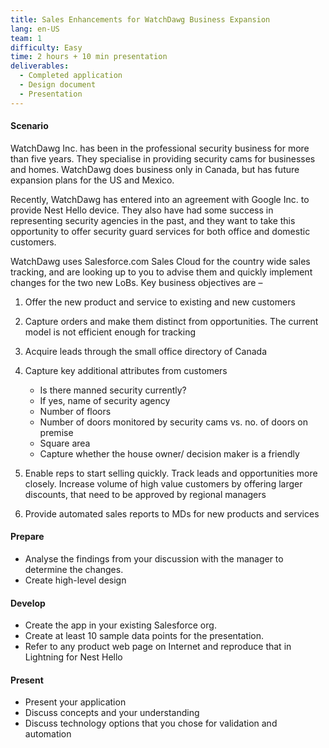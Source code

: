 ```yaml
---
title: Sales Enhancements for WatchDawg Business Expansion
lang: en-US
team: 1
difficulty: Easy
time: 2 hours + 10 min presentation
deliverables:
  - Completed application
  - Design document
  - Presentation
---
```


#### Scenario

WatchDawg Inc. has been in the professional security business for more than five years. They specialise in providing security cams for businesses and homes. WatchDawg does business only in Canada, but has future expansion plans for the US and Mexico.

Recently, WatchDawg has entered into an agreement with Google Inc. to provide Nest Hello device. They also have had some success in representing security agencies in the past, and they want to take this opportunity to offer security guard services for both office and domestic customers.

WatchDawg uses Salesforce.com Sales Cloud for the country wide sales tracking, and are looking up to you to advise them and quickly implement changes for the two new LoBs. Key business objectives are –

1. Offer the new product and service to existing and new customers
2. Capture orders and make them distinct from opportunities. The current model is not efficient enough for tracking
3. Acquire leads through the small office directory of Canada
4. Capture key additional attributes from customers

   - Is there manned security currently?
   - If yes, name of security agency
   - Number of floors
   - Number of doors monitored by security cams vs. no. of doors on premise
   - Square area
   - Capture whether the house owner/ decision maker is a friendly

5. Enable reps to start selling quickly. Track leads and opportunities more closely. Increase volume of high value customers by offering larger discounts, that need to be approved by regional managers
6. Provide automated sales reports to MDs for new products and services

#### Prepare

- Analyse the findings from your discussion with the manager to determine the changes.
- Create high-level design

#### Develop

- Create the app in your existing Salesforce org.
- Create at least 10 sample data points for the presentation.
- Refer to any product web page on Internet and reproduce that in Lightning for Nest Hello

#### Present

- Present your application
- Discuss concepts and your understanding
- Discuss technology options that you chose for validation and automation
